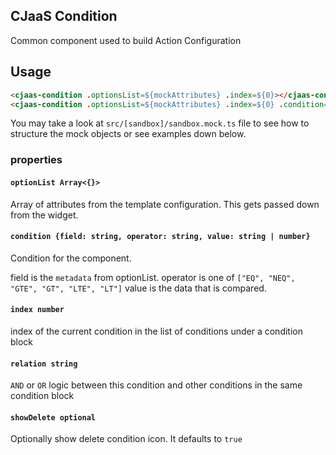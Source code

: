 ## CJaaS Condition

Common component used to build Action Configuration

## Usage

```html
<cjaas-condition .optionsList=${mockAttributes} .index=${0}></cjaas-condition>
<cjaas-condition .optionsList=${mockAttributes} .index=${0} .condition=${mockCondition}></cjaas-condition>
```


You may take a look at `src/[sandbox]/sandbox.mock.ts` file to see how to structure the mock objects or see examples down below.

### properties

#### `optionList Array<{}>`
Array of attributes from the template configuration. This gets passed down from the widget.


#### `condition {field: string, operator: string, value: string | number}`
Condition for the component. 

field is the `metadata` from optionList.
operator is one of `["EQ", "NEQ", "GTE", "GT", "LTE", "LT"]`
value is the data that is compared.


#### `index number`
index of the current condition in the list of conditions under a condition block


#### `relation string`
`AND` or `OR` logic between this condition and other conditions in the same condition block


#### `showDelete optional`
Optionally show delete condition icon. It defaults to `true`